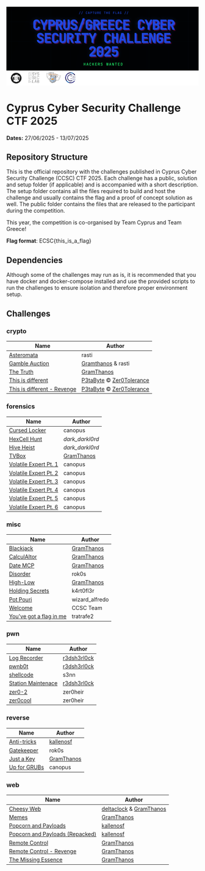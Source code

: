 ![CCSC CTF 2025](_assets/ccsc_2025_banner.png)
# Cyprus Cyber Security Challenge CTF 2025

**Dates:** 27/06/2025 - 13/07/2025

## Repository Structure

This is the official repository with the challenges published in Cyprus Cyber Security Challenge (CCSC) CTF 2025. Each challenge has a public, solution and setup folder (if applicable) and is accompanied with a short description. The setup folder contains all the files required to build and host the challenge and usually contains the flag and a proof of concept solution as well. The public folder contains the files that are released to the participant during the competition.

This year, the competition is co-organised by Team Cyprus and Team Greece!

**Flag format**: ECSC{this_is_a_flag}

## Dependencies

Although some of the challenges may run as is, it is recommended that you have docker and docker-compose installed and use the provided scripts to run the challenges to ensure isolation and therefore proper environment setup.

## Challenges


### crypto

| Name | Author |
| ---- | ------ |
| [Asteromata](./crypto/asteromata) | rasti |
| [Gamble Auction](./crypto/gamble-auction) | [Gramthanos](https://github.com/gramthanos) & rasti |
| [The Truth](./crypto/the-truth) | [GramThanos](https://github.com/GramThanos) |
| [This is different](./crypto/this-is-different) | [P3taByte](https://x.com/0xp374) © [Zer0Tolerance](https://x.com/0tolerance_ctf) |
| [This is different - Revenge](./crypto/this-is-different-revenge) | [P3taByte](https://x.com/0xp374) © [Zer0Tolerance](https://x.com/0tolerance_ctf) |



### forensics

| Name | Author |
| ---- | ------ |
| [Cursed Locker](./forensics/cursed-locker) | canopus |
| [HexCell Hunt](./forensics/hexcell-hunt) | _dark_darkl0rd_ |
| [Hive Heist](./forensics/hive-heist) | _dark_darkl0rd_ |
| [TVBox](./forensics/tvbox) | [GramThanos](https://github.com/GramThanos) |
| [Volatile Expert Pt. 1](./forensics/volatile-expert-pt-1) | canopus |
| [Volatile Expert Pt. 2](./forensics/volatile-expert-pt-2) | canopus |
| [Volatile Expert Pt. 3](./forensics/volatile-expert-pt-3) | canopus |
| [Volatile Expert Pt. 4](./forensics/volatile-expert-pt-4) | canopus |
| [Volatile Expert Pt. 5](./forensics/volatile-expert-pt-5) | canopus |
| [Volatile Expert Pt. 6](./forensics/volatile-expert-pt-6) | canopus |



### misc

| Name | Author |
| ---- | ------ |
| [Blackjack](./misc/blackjack) | [GramThanos](https://github.com/GramThanos) |
| [CalculAItor](./misc/calculaitor) | [GramThanos](https://github.com/GramThanos) |
| [Date MCP](./misc/date-mcp) | [GramThanos](https://github.com/GramThanos) |
| [Disorder](./misc/disorder) | rok0s |
| [High-Low](./misc/high-low) | [GramThanos](https://github.com/GramThanos) |
| [Holding Secrets](./misc/holding-secrets) | k4rt0fl3r |
| [Pot Pouri](./misc/pot-pouri) | wizard_alfredo |
| [Welcome](./misc/welcome) | CCSC Team |
| [You've got a flag in me](./misc/you-ve-got-a-flag-in-me) | tratrafe2 |



### pwn

| Name | Author |
| ---- | ------ |
| [Log Recorder](./pwn/log-recorder) | [r3dsh3rl0ck](https://github.com/R3dSh3rl0ck) |
| [pwnb0t](./pwn/pwnb0t) | [r3dsh3rl0ck](https://github.com/R3dSh3rl0ck) |
| [shellcode](./pwn/shellcode) | s3nn |
| [Station Maintenace](./pwn/station-maintance) | [r3dsh3rl0ck](https://github.com/R3dSh3rl0ck) |
| [zer0-2](./pwn/zer0-2) | zer0heir |
| [zer0cool](./pwn/zer0cool) | zer0heir |



### reverse

| Name | Author |
| ---- | ------ |
| [Anti-tricks](./reverse/anti-tricks) | [kallenosf](https://github.com/kallenosf) |
| [Gatekeeper](./reverse/gatekeeper) | rok0s |
| [Just a Key](./reverse/just-a-key) | [GramThanos](https://github.com/GramThanos) |
| [Up for GRUBs](./reverse/up-for-grub) | canopus |



### web

| Name | Author |
| ---- | ------ |
| [Cheesy Web](./web/cheesy-web) | [deltaclock](https://github.com/deltaclock) & [GramThanos](https://github.com/GramThanos) |
| [Memes](./web/memes) | [GramThanos](https://github.com/GramThanos) |
| [Popcorn and Payloads](./web/popcorn) | [kallenosf](https://github.com/kallenosf) |
| [Popcorn and Payloads (Repacked)](./web/popcorn-repacked) | [kallenosf](https://github.com/kallenosf) |
| [Remote Control](./web/remote-control) | [GramThanos](https://github.com/GramThanos) |
| [Remote Control - Revenge](./web/remote-control-revenge) | [GramThanos](https://github.com/GramThanos) |
| [The Missing Essence](./web/the-missing-essence) | [GramThanos](https://github.com/GramThanos) |


